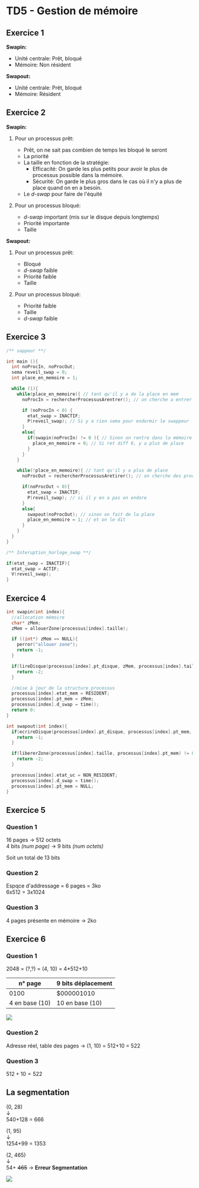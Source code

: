 # TD5 - Gestion de mémoire

## Exercice 1

**Swapin:**
  - Unité centrale: Prêt, bloqué
  - Mémoire: Non résident

**Swapout:**
  - Unité centrale: Prêt, bloqué
  - Mémoire: Résident

## Exercice 2

**Swapin:**
  1. Pour un processus prêt:

     - Prêt, on ne sait pas combien de temps les bloqué le seront 
     - La priorité
     - La taille en fonction de la stratégie:
       - Efficacité: On garde les plus petits pour avoir le plus de processus possible dans la mémoire.
       - Sécurité: On garde le plus gros dans le cas où il n'y a plus de place quand on en a besoin.
     - Le *d-swap* pour faire de l'équité
  

  2. Pour un processus bloqué:

     - *d-swap* important (mis sur le disque depuis longtemps)
     - Priorité importante
     - Taille

**Swapout:**

  1. Pour un processus prêt:
     - Bloqué
     - *d-swap* faible
     - Priorité faible
     - Taille
  

  2. Pour un processus bloqué:
     - Priorité faible
     - Taille
     - *d-swap* faible


## Exercice 3

```c
/** sappeur **/

int main (){
  int noProcIn, noProcOut;
  sema reveil_swap = 0;
  int place_en_memoire = 1;

  while (1){
    while(place_en_memoire){ // tant qu'il y a de la place en mem 
      noProcIn = rechercherProcessusArentrer(); // on cherche a entrer des processus

      if (noProcIn < 0) {
        etat_swap = INACTIF; 
        P(reveil_swap); // Si y a rien sema pour endormir le swappeur
      }
      else{
        if(swapin(noProcIn) != 0 ){ // Sinon on rentre dans la mémoire
          place_en_memoire = 0; // Si ret diff 0, y a plus de place
        }
      }
    }

    while(!place_en_memoire){ // tant qu'il y a plus de place
      noProcOut = rechercherProcessusAretirer(); // on cherche des processus à retirer

      if(noProcOut < 0){
        etat_swap = INACTIF;
        P(reveil_swap); // si il y en a pas on endore
      }
      else{
        swapout(noProcOut); // sinon on fait de la place 
        place_en_memoire = 1; // et on le dit
      }
    }
  }
}
```

```c
/** Interuption_horloge_swap **/

if(etat_swap = INACTIF){
  etat_swap = ACTIF;
  V(reveil_swap);
}
```


## Exercice 4

```c
int swapin(int index){
  //allocation mémoire
  char* zMem;
  zMem = allouerZone(processus[index].taille);

  if ((int*) zMem == NULL){
    perror("allouer zone");
    return -1;
  }

  if(lireDisque(processus[index].pt_disque, zMem, processus[index].taille) != 0){
    return -2;
  }

  //mise à jour de la structure processus
  processus[index].etat_mem = RESIDENT;
  processus[index].pt_mem = zMem;
  processus[index].d_swap = time();
  return 0:
}

int swapout(int index){
  if(ecrireDisque(processus[index].pt_disque, processus[index].pt_mem, processus[index].taille) != 0){
    return -1;
  }

  if(libererZone(processus[index].taille, processus[index].pt_mem) != 0){
    return -2;
  }

  processus[index].etat_uc = NON_RESIDENT;
  processus[index].d_swap = time();
  processus[index].pt_mem = NULL;
}
```


## Exercice 5

### Question 1
16 pages &rarr; 512 octets \
4 bits *(num page)* &rarr; 9 bits *(num octets)*

Soit un total de 13 bits

### Question 2
Espqce d'addressage = 6 pages = 3ko \
6x512 = 3x1024

### Question 3
4 pages présente en mémoire &rarr; 2ko


## Exercice 6

### Question 1
2048 = (?,?) = (4, 10) = 4*512+10

n° page | 9 bits déplacement 
--- | ---
0100|$000001010
4 en base (10)|10 en base (10)

![](./img/exo6.png)

### Question 2 
Adresse réel, table des pages &rarr;  (1, 10) = 512+10 = 522


### Question 3
$512+10 = 522$


## La segmentation 

(0, 28) \
&darr; \
540+128 = 666


(1, 95) \
&darr; \
1254+99 = 1353


(2, 465) \
&darr; \
54+ ~~465~~ &rarr; **Erreur Segmentation**

![](./img/seg.png)
